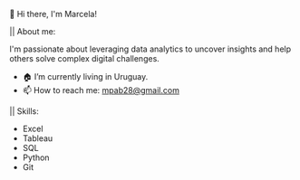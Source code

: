 👋 Hi there, I'm Marcela! 

|| About me:

I'm passionate about leveraging data analytics to uncover insights and help others solve complex digital challenges.

- 🏠 I’m currently living in Uruguay.
- 📫 How to reach me: mpab28@gmail.com

|| Skills:
- Excel
- Tableau
- SQL
- Python
- Git

